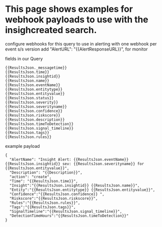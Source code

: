 # This page shows examples for webhook payloads to use with the insighcreated search.

configure webhooks for this query to use in alerting with one webhook per event
s/s version add 	"AlertURL": "{{AlertResponseURL}}", for monitor

fields in our Query

```
{{ResultsJson._messagetime}}
{{ResultsJson.time}}
{{ResultsJson.insightid}}
{{ResultsJson.name}}
{{ResultsJson.eventName}}
{{ResultsJson.entitytype}}
{{ResultsJson.entityvalue}}
{{ResultsJson.status}}
{{ResultsJson.severity}}
{{ResultsJson.severityname}}
{{ResultsJson.confidence}}
{{ResultsJson.riskscore}}
{{ResultsJson.description}}
{{ResultsJson.timeToDetection}}
{{ResultsJson.signal_timeline}}
{{ResultsJson.tags}}
{{ResultsJson.rules}}

```

example payload

```
{
  "AlertName": "Insight Alert: {{ResultsJson.eventName}} {{ResultsJson.insightid}} sev: {{ResultsJson.severityname}} for {{ResultsJson.entityvalue}}",
  "Description": "{{Description}}",
  "action": "create",
  "Time": "{{ResultsJson.time}}",
  "Insight":"{{ResultsJson.insightid}} {{ResultsJson.name}}",
  "Entity":"{{ResultsJson.entitytype}} {{ResultsJson.entityvalue}}",
  "Confidence":"{{ResultsJson.confidence}} ",
  "Riskscore":"{{ResultsJson.riskscore}}",
  "Rules":"{{ResultsJson.rules}}",
  "Tags":"{{ResultsJson.tags}}",
  "SignalTimeline":"{{ResultsJson.signal_timeline}}",
  "DetectionTimeHours":"{{ResultsJson.timeToDetection}}"
}

``````